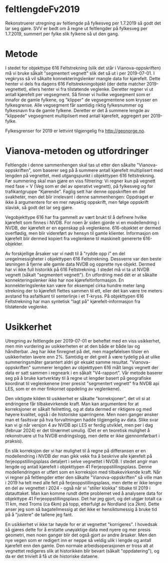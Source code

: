 # feltlengdeFv2019

Rekonstruerer utregning av feltlengde på fylkesveg per 1.7.2019 så godt det lar seg gjøre. SVV er bedt om å regne ut feltlengder på fylkesveg per 1.7.2019, summert per fylke slik fylkene så ut den gang. 

# Metode 

I stedet for objekttype 616 Feltstrekning (slik det står i Vianova-oppskriften) må vi bruke såkalt "segmentert vegnett" slik det så ut i per 2019-07-01. I vegkryss så vil såkalte konnekteringslenker mangle data for kjørefelt. Dette henter vi dels fra dagens 616 Feltstrekningobjekt (der dette matcher 2019-vegnettet), ellers henter vi fra tilstøtende veglenke. Deretter regner vi ut antall kjørefelt per vegsegment. Så finner vi hvilke vegsegment som er innafor de gamle fylkene, og "klipper" de vegsegmentene som krysser en fylkesgrense. Alle vegsegment får samtidig riktig fylkesnummer og fylkesnavn fra de gamle fylkene. Deretter er det å summere lengde av "klippede" vegsegment multiplisert med antall kjørefelt, aggregert per 2019-fylke. 

Fylkesgrenser for 2019 er lettvint tilgjengelig fra http://geonorge.no. 

# Vianova-metoden og utfordringer

Feltlengde i denne sammenhengen skal tas ut etter den såkalte "Vianova-oppskriften", som baserer seg på å summere antall kjørefelt multiplisert med lengden på vegnettet, med utgangspunkt i objekttypen 616 feltstrekning. Før summering skal man gjøre en viss filtrering: Vi regner kun på vegnett med fase = V (Veg som er del av operativt vegnett), på fylkesveg og for trafikantgruppe "Kjørende". Faglig sett har denne oppskriften en del svakheter, men det blir irrelevant i denne sammenhengen: Oppdraget er ikke å argumentere for en mer nøyaktig oppskrift, men følge oppskrift slavisk, så godt det lar seg gjøre. 

Vegobjekttype 616 har fra gammelt av vært brukt til å definere hvilke kjørefelt som finnes i NVDB. For noen år siden gjorde vi en modellendring i NVDB, der kjørefelt er en egenskap på veglenkene. 616-objektet er dermed overflødig, men blir videreført av hensyn til gamle klienter. Informasjon om kjørefelt blir dermed kopiert fra veglenkene til maskinelt genererte 616-objekter.

Av forskjellige årsaker var vi nødt til å "rydde opp i" en del uregelmessigheter i objekttypen 616 Feltstrekning. Dessverre var den beste løsningen å fjerne alle gamle data NVDB og opprette nye objekt. Dermed har vi ikke full historikk på 616 Feltstrekning. I stedet må vi ta ut NVDB vegnett (såkalt "segmentert vegnett"). En utfordring med dét er at såkalte konnekteringslenker ikke har noe kjørefeltinformasjon. En konnekteringslenke kan være for eksempel cirka  hundre meter lang strekning der to kjørefelt flettes sammen til ett, eller det kan være tre meters avstand fra asfaltkant til senterlinje i et T-kryss. På objekttypen 616 Feltstrekning har man syntetisk "lagt på" kjørefelt-informasjon fra tilstøtende veglenke. 

# Usikkerhet

Utregning av feltlengde per 2019-07-01 er beheftet med en viss usikkerhet, men min vurdering av usikkerheten er at den både er både lav og håndterbar. Jeg har ikke finregnet på det, men magefølelsen tilsier en usikkerheten lavere enn 2%. Samtidig er det greit å være tydelig på at ulike summeringsmåter garantert aldri gir eksakt samme resultat. "Vianova-oppskriften" summerer lengden av objekttypen 616 målt langs vegnett der data er satt sammen i regneark i en såkalt "V4-rapport". Vår metode baserer seg på å bruke kartverktøy til å regne ut lengder basert på geografiske koordinat til veglenkenene (mer presist "segmentert vegnett" fra NVDB api LES, som er en mer finkornet oppdeling av veglenkene). 

Den viktigste kilden til usikkerhet er såkalte "korreksjoner", det vil si at endringene får tilbakevirkende kraft. Man kan argumentere for at korreksjoner er såkalt feilretting, og at data dermed er riktigere og med høyere kvalitet, også i de historiske spørringene. Men noen ganger ønsker man et fasitsvar på hva forvaltningen hadde tilgjengelig av data. Slike svar kan vi gi når versjon 4 av NVDB api LES er ferdig utviklet, men per i dag (februar 2024) er det tilnærmet umulig. (Det er en teoretisk mulighet å rekonstruere ut fra NVDB endringslogg, men dette er ikke gjennomførbart i praksis). 

En slik korreksjon der vi har mulighet til å regne på differansen er en modellendring i NVDB der man gikk vekk fra å beskrive alle kjørefelt på  ferjeoppstillingsplass detaljert i selve vegnettet i NVDB. I stedet angir man lengde og antall kjørefelt i objekttypen 41 Ferjeoppstillingsplass. Denne modellendringen er utført som en korreksjon med tilbakevirkende kraft. Når vi regner på feltlengder etter den såkalte "Vianova-oppskriften" så ville man i 2019 ha telt med alle felt på ferjeoppstillingsplass, men dette er ikke lengre en del av vegnettet i 2024 - også når vi "stiller klokka" tilbake til 2019 i datauttaket. Man kan komme rundt dette problemet ved å analysere data for objekttype 41 Ferjeoppstillingsplass. Det har jeg gjort, og det utgjør totalt ca 11 km, med Troms (ca 6km) på topp, etterfulgt av Nordland (ca 2km). Dette anser jeg som så bagatellmessig at det ikke er hensiktsmessig å bruke tid på å "justere" de tallene jeg fant.   

En usikkerhet vi ikke tar høyde for er at vegnettet "korrigeres". I hovedsak så gjøres dette for å erstatte unøyaktige data med nyere og mer presis geometri, men noen ganger blir det også gjort av andre årsaker. Men den nye vegen som er redigert inn er neppe så veldig ulik i lengde og antall kjørefelt enn den gamle. Den normale arbeidsoperasjonen er tross alt at vegnettet redigeres slik at historikken blir bevart (såkalt "oppdatering"), og da er det trivielt å få ut de historiske dataene. 

